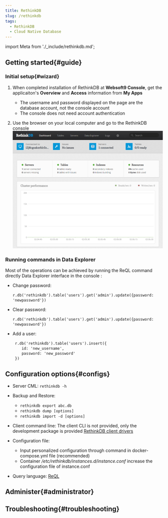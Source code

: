 ```yaml
---
title: RethinkDB
slug: /rethinkdb
tags:
  - RethinkDB
  - Cloud Native Database
---
```


import Meta from './_include/rethinkdb.md';

<Meta name="meta" />

## Getting started{#guide}

### Initial setup{#wizard}

1. When completed installation of RethinkDB at **Websoft9 Console**, get the applicaiton's **Overview** and **Access** information from **My Apps**  

   - The username and password displayed on the page are the database account, not the console account
   - The console does not need account authentication

2. Use the browser on your local computer and go to the RethinkDB console
   ![](./assets/rethinkdb-gui-websoft9.png)

### Running commands in Data Explorer 

Most of the operations can be achieved by running the ReQL command directly Data Explorer interface in the console :

- Change password:
  ```
  r.db('rethinkdb').table('users').get('admin').update({password: 'newpassword'})
  ```
- Clear password:
  ```
  r.db('rethinkdb').table('users').get('admin').update({password: 'newpassword'})
  ```
- Add a user:
  ```
   r.db('rethinkdb').table('users').insert({
      id: 'new_username',
      password: 'new_password'
   })
  ```

## Configuration options{#configs}

- Server CML: `rethinkdb -h`

- Backup and Restore:
  - `rethinkdb export abc.db`
  - `rethinkdb dump [options]`
  - `rethinkdb import -d [options]`

- Client command line: The client CLI is not provided, only the development package is provided [RethinkDB client drivers](https://rethinkdb.com/docs/install-drivers/)  
- Configuration file:
  - Input personalized configuration through command in docker-compose.yml file (recommended)
  - Container */etc/rethinkdb/instances.d/instance.conf* increase the configuration file of instance.conf

- Query language: [ReQL](https://rethinkdb.com/docs/introduction-to-reql/) 

## Administer{#administrator}

## Troubleshooting{#troubleshooting}

